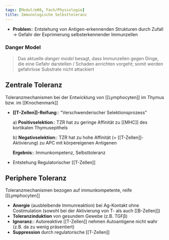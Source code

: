 ```yaml
---
tags: [Modul/m08, Fach/Physiologie]
title: Immunologische Selbsttoleranz
---
```



- **Problem**:: Entstehung von Antigen-erkennenden Strukturen durch Zufall → Gefahr der Exprimierung selbsterkennender Immunzellen

### Danger Model

> Das aktuelle *danger model* besagt, dass Immunzellen gegen Dinge, die eine Gefahr darstellen / Schaden anrichten vorgeht; somit werden gefahrlose Substrate nicht attackiert

## Zentrale Toleranz

Toleranzmechanismen bei der Entwicklung von [[Lymphocyten]] im Thymus bzw. im [[Knochenmark]]

- **[[T-Zellen]]-Reifung**:: "Verschwenderischer Selektionsprozess"

    a) **Positivselektion**:: TZR hat zu geringe Affinität zu [[MHC]] des kortikalen Thymusepithels

    b) **Negativselektion**:: TZR hat zu hohe Affinität (= [[T-Zellen]]-Aktivierung) zu APC mit körpereigenen Antigenen

    **Ergebnis**:: Immunkompetenz, Selbsttoleranz

- Entstehung Regulatorischer [[T-Zellen]]

## Periphere Toleranz

Toleranzmechanismen bezogen auf immunkompetente, reife [[Lymphocyten]]

- **Anergie** (ausbleibende Immunreaktion) bei Ag-Kontakt ohne Costimulation (sowohl bei der Aktivierung von T- als auch [[B-Zellen]])
- **Toleranzinduktion** von gesundem Gewebe (z.B. TGFβ)
- **Ignoranz**:: Autoreaktive [[T-Zellen]] nehmen Autoantigene nicht wahr (z.B. da zu wenig präsentiert)
- **Suppression** durch regulatorische [[T-Zellen]]
